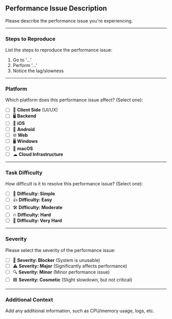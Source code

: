 ## Performance Issue Description
Please describe the performance issue you're experiencing.

---

### Steps to Reproduce
List the steps to reproduce the performance issue:
1. Go to '...'
2. Perform '...'
3. Notice the lag/slowness

---

### Platform
Which platform does this performance issue affect? (Select one):
- [ ] 🎨 **Client Side** (UI/UX)
- [ ] 🖥 **Backend**
- [ ] 🍎 **iOS**
- [ ] 🤖 **Android**
- [ ] 🌐 **Web**
- [ ] 🖥 **Windows**
- [ ] 🍏 **macOS**
- [ ] ☁ **Cloud Infrastructure**

---

### Task Difficulty
How difficult is it to resolve this performance issue? (Select one):
- [ ] 🌱 **Difficulty: Simple**
- [ ] 👍 **Difficulty: Easy**
- [ ] 🛠 **Difficulty: Moderate**
- [ ] 🔥 **Difficulty: Hard**
- [ ] 🧠 **Difficulty: Very Hard**

---

### Severity
Please select the severity of the performance issue:
- [ ] 🐞 **Severity: Blocker** (System is unusable)
- [ ] ⚠ **Severity: Major** (Significantly affects performance)
- [ ] 🔍 **Severity: Minor** (Minor performance issue)
- [ ] 🟦 **Severity: Cosmetic** (Slight slowdown, but not critical)

---

### Additional Context
Add any additional information, such as CPU/memory usage, logs, etc.